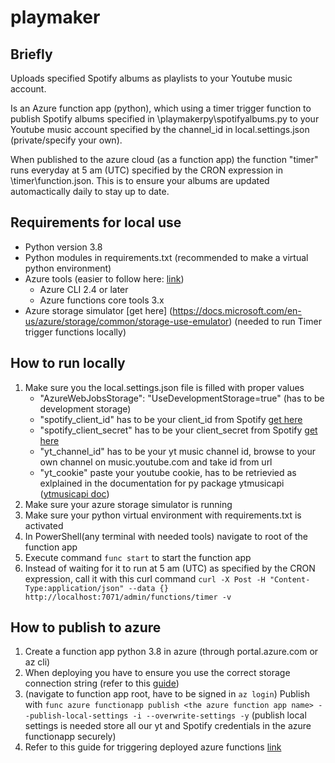 # playmaker

## Briefly
Uploads specified Spotify albums as playlists to your Youtube music account.

Is an Azure function app (python), which using a timer trigger function to publish Spotify albums specified in \playmakerpy\spotifyalbums.py to your Youtube music account specified by the channel_id in local.settings.json (private/specify your own).

When published to the azure cloud (as a function app) the function "timer" runs everyday at 5 am (UTC) specified by the CRON expression in  \timer\function.json. This is to ensure your albums are updated automactically daily to stay up to date.

## Requirements for local use
- Python version 3.8
- Python modules in requirements.txt (recommended to make a virtual python environment)
- Azure tools (easier to follow here: [link](https://docs.microsoft.com/en-us/azure/azure-functions/functions-create-first-azure-function-azure-cli?tabs=bash%2Cbrowser&pivots=programming-language-python))
  - Azure CLI 2.4 or later
  - Azure functions core tools 3.x
- Azure storage simulator [get here] (https://docs.microsoft.com/en-us/azure/storage/common/storage-use-emulator) (needed to run Timer trigger functions locally)

## How to run locally
1. Make sure you the local.settings.json file is filled with proper values
   - "AzureWebJobsStorage": "UseDevelopmentStorage=true" (has to be development storage)
   - "spotify_client_id" has to be your client_id from Spotify [get here](https://developer.spotify.com/)
   - "spotify_client_secret" has to be your client_secret from Spotify [get here](https://developer.spotify.com/)
   - "yt_channel_id" has to be your yt music channel id, browse to your own channel on music.youtube.com and take id from url
   - "yt_cookie" paste your youtube cookie, has to be retrievied as exlplained in the documentation for py package ytmusicapi ([ytmusicapi doc](https://ytmusicapi.readthedocs.io/en/latest/setup.html))
2. Make sure your azure storage simulator is running
3. Make sure your python virtual environment with requirements.txt is activated
3. In PowerShell(any terminal with needed tools) navigate to root of the function app
4. Execute command ```func start``` to start the function app
5. Instead of waiting for it to run at 5 am (UTC) as specified by the CRON expression, call it with this curl command ```curl -X Post -H "Content-Type:application/json" --data {} http://localhost:7071/admin/functions/timer -v```

## How to publish to azure
1. Create a function app python 3.8 in azure (through portal.azure.com or az cli)
2. When deploying you have to ensure you use the correct storage connection string (refer to this [guide](https://docs.microsoft.com/en-us/azure/azure-functions/functions-run-local?tabs=windows%2Ccsharp%2Cbash#local-settings-file))
3. (navigate to function app root, have to be signed in ```az login```) Publish with ```func azure functionapp publish <the azure function app name> --publish-local-settings -i --overwrite-settings -y``` (publish local settings is needed store all our yt and Spotify credentials in the azure functionapp securely)
4. Refer to this guide for triggering deployed azure functions [link](https://kevsoft.net/2020/02/20/testing-timer-triggers-in-azure-functions.html)
 
